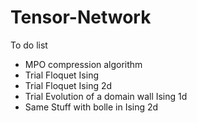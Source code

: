 # Tensor-Network

To do list

- MPO compression algorithm
- Trial Floquet Ising
- Trial Floquet Ising 2d
- Trial Evolution of a domain wall Ising 1d
- Same Stuff with bolle in Ising 2d